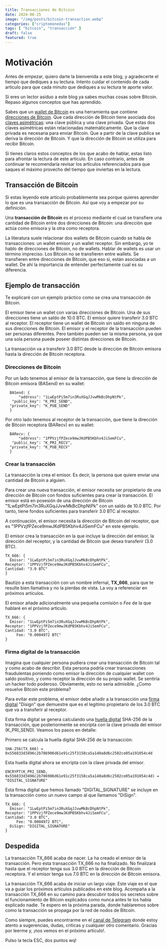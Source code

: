 ```yaml
---
title: Transacciones de Bitcoin
date: 2024-08-25
image: "/img/posts/bitcoin-transaction.webp"
categories: ["criptomonedas"]
tags: [ "bitcoin", "transacción" ]
draft: false
featured: true
---
```


# Motivación

Antes de empezar, quiero darte la bienvenida a este blog, y agradecerte el tiempo que dediques a su lectura. Intento cuidar el contenido de cada articulo para que cada minuto que dediques a su lectura te aporte valor.

Si eres un lector asiduo a este blog ya sabes muchas cosas sobre Bitcoin. Repaso algunos conceptos que has aprendido.

Sabes que un [wallet de Bitcoin](/post/2024/bitcoin-wallet-types) es una herramienta que contiene [direcciones de Bitcoin](/post/2024/bitcoin-address). Que cada dirección de Bitcoin tiene asociada dos [claves asimétricas](/post/2024/criptografia-asimetrica): una clave pública y una clave privada. Que estas dos claves asimétricas están relacionadas matemáticamente. Que la clave privada es necesaria para enviar Bitcoin. Que a partir de la clave publica se deriva la dirección de Bitcoin. Y que la dirección de Bitcoin se utiliza para recibir Bitcoin.

Si tienes claros estos conceptos de los que acabo de hablar, estas listo para afrontar la lectura de este articulo. En caso contrario, antes de continuar te recomendaría revisar los artículos referenciados para que saques el máximo provecho del tiempo que inviertas en la lectura.

## Transacción de Bitcoin

Si estas leyendo este articulo probablemente sea porque quieres aprender lo que es una transacción de Bitcoin. Así que voy a empezar por su definición.

Una **transacción de Bitcoin** es el proceso mediante el cual se transfiere una cantidad de Bitcoin entre dos direcciones de Bitcoin: una dirección que actúa como emisora y la otra como receptora.

La literatura suele relacionar dos wallets de Bitcoin cuando se habla de transacciones: un wallet emisor y un wallet receptor. Sin embargo, yo te hablo de direcciones de Bitcoin, no de wallets. Hablar de wallets es usar un término impreciso. Los Bitcoin no se transfieren entre wallets. Se transfieren entre direcciones de Bitcoin, que eso si, están asociadas a un wallet. De ahí la importancia de entender perfectamente cual es su diferencia.

## Ejemplo de transacción

Te explicaré con un ejemplo práctico como se crea una transacción de Bitcoin.

El emisor tiene un wallet con varias direcciones de Bitcoin. Una de sus direcciones tiene un saldo de 10.0 BTC. El emisor quiere transferir 3.0 BTC al receptor. El receptor tiene un wallet de Bitcoin sin saldo en ninguna de sus direcciones de Bitcoin. El emisor y el receptor de la transacción pueden ser personas diferentes. Pero también pueden ser la misma persona, ya que una sola persona puede poseer distintas direcciones de Bitcoin.

La transacción va a transferir 3.0 BTC desde la dirección de Bitcoin emisora hasta la dirección de Bitcoin receptora.

### Direcciones de Bitcoin

Por un lado tenemos al emisor de la transacción, que tiene la dirección de Bitcoin emisora (BASend) en su wallet:

```
  BASend: {
      "address": "1LwEptPi5m7in3RuXGqJJvwMkBcDhpNtPk",
   "public_key": "K_PRI_SEND",
  "private_key": "K_PUB_SEND"
  }
```

Por otro lado tenemos al receptor de la transacción, que tiene la dirección de Bitcoin receptora (BARecv) en su wallet:

```
  BARecv: {
      "address": "1PPVzjfPZece9mwJKdPB5Kbhv4JiSemFCu",
   "public_key": "K_PRI_RECV",
  "private_key": "K_PUB_RECV"
  }
```

### Crear la transacción

La transacción la crea el emisor. Es decir, la persona que quiere enviar una cantidad de Bitcoin a alguien.

Para crear una nueva transacción, el emisor necesita ser propietario de una dirección de Bitcoin con fondos suficientes para crear la transacción. El emisor está en posesión de una dirección de Bitcoin "1LwEptPi5m7in3RuXGqJJvwMkBcDhpNtPk" con un saldo de 10.0 BTC. Por tanto, tiene fondos suficientes para transferir 3.0 BTC al receptor.

A continuación, el emisor necesita la dirección de Bitcoin del receptor, que es "1PPVzjfPZece9mwJKdPB5Kbhv4JiSemFCu" en este ejemplo.

El emisor crea la transacción en la que incluye la dirección del emisor, la dirección del receptor, y la cantidad de Bitcoin que desea transferir (3.0 BTC).

```
TX_666: {
  Emisor: "1LwEptPi5m7in3RuXGqJJvwMkBcDhpNtPk",
Receptor: "1PPVzjfPZece9mwJKdPB5Kbhv4JiSemFCu",
Cantidad: "3.0 BTC"
}
```

Bautizo a esta transacción con un nombre infernal, **TX_666**, para que te resulte bien llamativa y no la pierdas de vista. La voy a referenciar en próximos artículos.

El emisor añade adicionalmente una pequeña comisión o *Fee* de la que hablaré en el próximo articulo.

```
TX_666: {
  Emisor: "1LwEptPi5m7in3RuXGqJJvwMkBcDhpNtPk",
Receptor: "1PPVzjfPZece9mwJKdPB5Kbhv4JiSemFCu",
Cantidad: "3.0 BTC",
     Fee: "0.0004972 BTC"
}
```

### Firma digital de la transacción

Imagina que cualquier persona pudiera crear una transacción de Bitcoin tal y como acabo de describir. Esta persona podría crear transacciones fraudulentas poniendo como emisor la dirección de cualquier wallet con saldo positivo, y como receptor la dirección de su propio wallet. Se sentiría un hacker todo poderoso. Obviamente, esto no sería admisible. ¿Como resuelve Bitcoin este problema?

Para evitar este problema, el emisor debe añadir a la transacción una [firma digital](/post/2024/firmas-digitales) "Disign" que demuestre que es el legitimo propietario de los 3.0 BTC que va a transferir al receptor.

Esta firma digital se genera calculando una [huella digital](/post/2024/huellas-digitales-fingerprints) SHA-256 de la transacción, que posteriormente se encripta con la clave privada del emisor (K_PRI_SEND). Veamos los pasos en detalle:

Primero se calcula la huella digital SHA-256 de la transacción:

```
SHA-256(TX_666) = 0x556833d3496c2b786906d61e91c25f3158ca5a140a8d6c2502ce05a191054c4d
```

Esta huella digital ahora se encripta con la clave privada del emisor.

```
ENCRYPT(K_PRI_SEND, 0x556833d3496c2b786906d61e91c25f3158ca5a140a8d6c2502ce05a191054c4d) = "DIGITAL_SIGNATURE"
```

Esta firma digital que hemos llamado "DIGITAL_SIGNATURE" se incluye en la transacción como un nuevo campo al que llamamos "DiSign".

```
TX_666: {
  Emisor: "1LwEptPi5m7in3RuXGqJJvwMkBcDhpNtPk",
Receptor: "1PPVzjfPZece9mwJKdPB5Kbhv4JiSemFCu",
Cantidad: "3.0 BTC",
     Fee: "0.0004972 BTC",
  DiSign: "DIGITAL_SIGNATURE"
}
```

## Despedida

La transacción TX_666 acaba de nacer. La ha creado el emisor de la transacción. Pero esta transacción TX_666 no ha finalizado. No finalizará hasta que el receptor tenga sus 3.0 BTC en la dirección de Bitcoin receptora. Y el emisor tenga sus 7.0 BTC en la dirección de Bitcoin emisora.

La transacción TX_666 acaba de iniciar un largo viaje. Este viaje es el que va a guiar los próximos artículos publicados en este blog. Acompaña a la transacción TX_666 en su camino para descubrir todos los secretos sobre el funcionamiento de Bitcoin explicados como nunca antes te los había explicado nadie. Te espero en la próxima parada, donde hablaremos sobre como la transacción se propaga por la red de nodos de Bitcoin.

Como siempre, puedes encontrarme en el [canal de Telegram](https://t.me/lateclaescape) donde estoy atento a sugerencias, dudas, criticas y cualquier otro comentario. Gracias por leerme y, ¡nos vemos en el próximo articulo!.

Pulso la tecla ESC, dos puntos wq!
